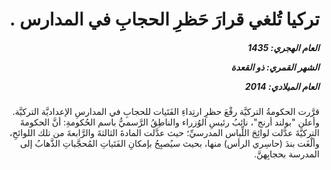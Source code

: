<h1 dir="rtl">تركيا تُلغي قرارَ حَظرِ الحجابِ في المدارس .</h1>

<h5 dir="rtl">العام الهجري:  1435

الشهر القمري: ذو القعدة

العام الميلادي: 2014</h5>

<p dir="rtl">قرَّرت الحكومةُ التركيَّة رفْعَ حظرِ ارتِداءِ الفَتَيات للحجابِ في المدارسِ الإعداديَّة التركيَّة. وأعلن "بولند أرنج"، نائبُ رئيسِ الوُزراء والناطِقُ الرَّسميُّ باسم الحُكومةِ: أنَّ الحكومةَ التركيَّةَ عدَّلت لوائِحَ اللِّباس المدرسيِّ؛ حيث عدَّلت المادةَ الثالثةَ والرَّابعةَ من تلك اللوائحِ، وألْغَت بندَ (حاسِري الرأس) منها، بحيث سيُصبِحُ بإمكانِ الفَتَياتِ المُحجَّباتِ الذَّهابُ إلى المدرسة بحجابِهنَّ.</p></br>
